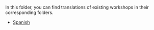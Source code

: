 In this folder, you can find translations of existing workshops in their corresponding folders.

- [Spanish](./es/README.md)